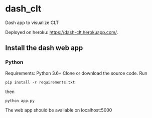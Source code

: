 # dash_clt
Dash app to visualize CLT

Deployed on heroku: https://dash-clt.herokuapp.com/. 
 
 
## Install the dash web app

### Python
Requirements: Python 3.6+
Clone or download the source code. Run 
```shell
pip install -r requirements.txt
```
then 
```shell
python app.py
```
The web app should be available on localhost:5000
